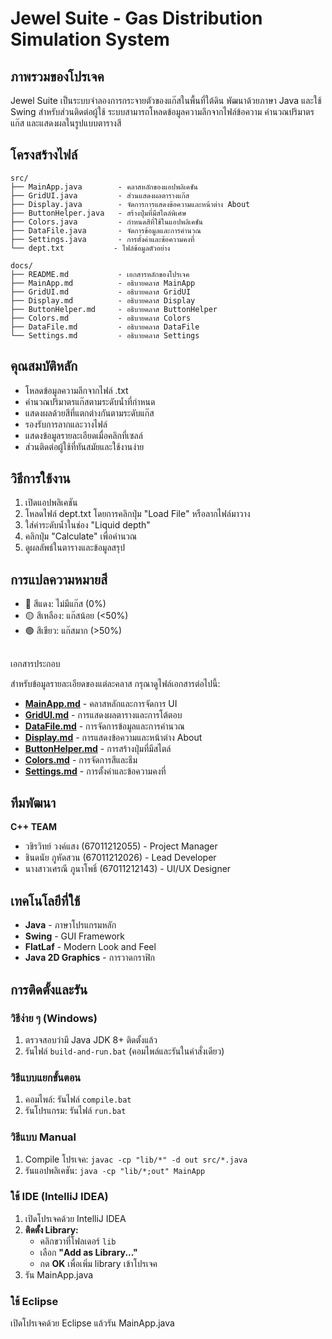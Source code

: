 # Jewel Suite - Gas Distribution Simulation System

## ภาพรวมของโปรเจค

Jewel Suite เป็นระบบจำลองการกระจายตัวของแก๊สในพื้นที่ใต้ดิน พัฒนาด้วยภาษา Java และใช้ Swing สำหรับส่วนติดต่อผู้ใช้ ระบบสามารถโหลดข้อมูลความลึกจากไฟล์ข้อความ คำนวณปริมาตรแก๊ส และแสดงผลในรูปแบบตารางสี

## โครงสร้างไฟล์

```
src/
├── MainApp.java        - คลาสหลักของแอปพลิเคชัน
├── GridUI.java         - ส่วนแสดงผลตารางแก๊ส
├── Display.java        - จัดการการแสดงข้อความและหน้าต่าง About
├── ButtonHelper.java   - สร้างปุ่มที่มีสไตล์พิเศษ
├── Colors.java         - กำหนดสีที่ใช้ในแอปพลิเคชัน
├── DataFile.java       - จัดการข้อมูลและการคำนวณ
├── Settings.java       - การตั้งค่าและข้อความคงที่
└── dept.txt           - ไฟล์ข้อมูลตัวอย่าง

docs/
├── README.md           - เอกสารหลักของโปรเจค
├── MainApp.md          - อธิบายคลาส MainApp
├── GridUI.md           - อธิบายคลาส GridUI
├── Display.md          - อธิบายคลาส Display
├── ButtonHelper.md     - อธิบายคลาส ButtonHelper
├── Colors.md           - อธิบายคลาส Colors
├── DataFile.md         - อธิบายคลาส DataFile
└── Settings.md         - อธิบายคลาส Settings
```

## คุณสมบัติหลัก

- โหลดข้อมูลความลึกจากไฟล์ .txt
- คำนวณปริมาตรแก๊สตามระดับน้ำที่กำหนด
- แสดงผลด้วยสีที่แตกต่างกันตามระดับแก๊ส
- รองรับการลากและวางไฟล์
- แสดงข้อมูลรายละเอียดเมื่อคลิกที่เซลล์
- ส่วนติดต่อผู้ใช้ที่ทันสมัยและใช้งานง่าย

## วิธีการใช้งาน

1. เปิดแอปพลิเคชัน
2. โหลดไฟล์ dept.txt โดยการคลิกปุ่ม "Load File" หรือลากไฟล์มาวาง
3. ใส่ค่าระดับน้ำในช่อง "Liquid depth"
4. คลิกปุ่ม "Calculate" เพื่อคำนวณ
5. ดูผลลัพธ์ในตารางและข้อมูลสรุป

## การแปลความหมายสี

- 🔴 สีแดง: ไม่มีแก๊ส (0%)
- 🟡 สีเหลือง: แก๊สน้อย (<50%)
- 🟢 สีเขียว: แก๊สมาก (>50%)
##
 เอกสารประกอบ

สำหรับข้อมูลรายละเอียดของแต่ละคลาส กรุณาดูไฟล์เอกสารต่อไปนี้:

- **[MainApp.md](MainApp.md)** - คลาสหลักและการจัดการ UI
- **[GridUI.md](GridUI.md)** - การแสดงผลตารางและการโต้ตอบ
- **[DataFile.md](DataFile.md)** - การจัดการข้อมูลและการคำนวณ
- **[Display.md](Display.md)** - การแสดงข้อความและหน้าต่าง About
- **[ButtonHelper.md](ButtonHelper.md)** - การสร้างปุ่มที่มีสไตล์
- **[Colors.md](Colors.md)** - การจัดการสีและธีม
- **[Settings.md](Settings.md)** - การตั้งค่าและข้อความคงที่

## ทีมพัฒนา

**C++ TEAM**
- วชิรวิทย์ วงค์แสง (67011212055) - Project Manager
- ชินดนัย ภูหัดสวน (67011212026) - Lead Developer  
- นางสาวเศรณี ภูนาโพธิ์ (67011212143) - UI/UX Designer

## เทคโนโลยีที่ใช้

- **Java** - ภาษาโปรแกรมหลัก
- **Swing** - GUI Framework
- **FlatLaf** - Modern Look and Feel
- **Java 2D Graphics** - การวาดกราฟิก

## การติดตั้งและรัน

### วิธีง่าย ๆ (Windows)
1. ตรวจสอบว่ามี Java JDK 8+ ติดตั้งแล้ว
2. รันไฟล์ `build-and-run.bat` (คอมไพล์และรันในคำสั่งเดียว)

### วิธีแบบแยกขั้นตอน
1. คอมไพล์: รันไฟล์ `compile.bat`
2. รันโปรแกรม: รันไฟล์ `run.bat`

### วิธีแบบ Manual
1. Compile โปรเจค: `javac -cp "lib/*" -d out src/*.java`
2. รันแอปพลิเคชัน: `java -cp "lib/*;out" MainApp`

### ใช้ IDE (IntelliJ IDEA)
1. เปิดโปรเจคด้วย IntelliJ IDEA
2. **ติดตั้ง Library:**
   - คลิกขวาที่โฟลเดอร์ `lib`
   - เลือก **"Add as Library..."**
   - กด **OK** เพื่อเพิ่ม library เข้าโปรเจค
3. รัน MainApp.java

### ใช้ Eclipse
เปิดโปรเจคด้วย Eclipse แล้วรัน MainApp.java
